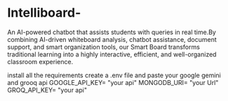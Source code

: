 # Intelliboard-
An AI-powered chatbot that assists students with queries in real time.By combining AI-driven whiteboard analysis, chatbot assistance, document support, and smart organization tools, our Smart Board transforms traditional learning into a highly interactive, efficient, and well-organized classroom experience.

install all the requirements 
create a .env file and paste your google gemini and grooq api
GOOGLE_API_KEY= "your api"
MONGODB_URI= "your Url"
GROQ_API_KEY= "your api"
